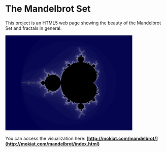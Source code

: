 The Mandelbrot Set
==========

This project is an HTML5 web page showing the beauty of the Mandelbrot Set and fractals in general.

[![Screenshot](https://github.com/mokiat/mandelbrot/blob/master/screenshot.png)](http://mokiat.com/mandelbrot/index.html)

You can access the visualization here: **[http://mokiat.com/mandelbrot/](http://mokiat.com/mandelbrot/index.html)**
